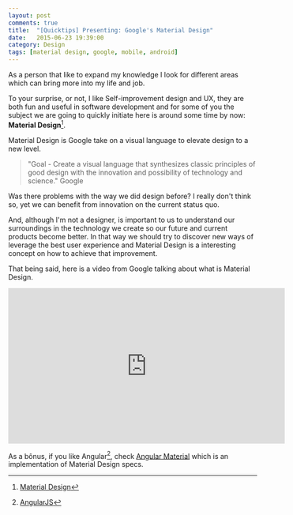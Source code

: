 ```yaml
---
layout: post
comments: true
title:  "[Quicktips] Presenting: Google's Material Design"
date:   2015-06-23 19:39:00
category: Design
tags: [material design, google, mobile, android]
---
```

As a person that like to expand my knowledge I look for different areas which can bring more into my life and job.

To your surprise, or not, I like Self-improvement design and UX, they are both fun and useful in software development and for some of you the subject we are going to quickly initiate here is around some time by now: **Material Design**[^1].

Material Design is Google take on a visual language to elevate design to a new level.

> "Goal - Create a visual language that synthesizes classic principles of good design with the innovation and possibility of technology and science." Google


Was there problems with the way we did design before? I really don't think so, yet we can benefit from innovation on the current status quo.

And, although I'm not a designer, is important to us to understand our surroundings in the technology we create so our future and current products become better. In that way we should try to discover new ways of leverage the best user experience and Material Design is a interesting concept on how to achieve that improvement.

That being said, here is a video from Google talking about what is Material Design.

<div style="text-align:center">
<iframe width="560" height="315" src="https://www.youtube.com/embed/rrT6v5sOwJg" frameborder="0" allowfullscreen></iframe>
</div>

As a bônus, if you like Angular[^2], check [Angular Material](https://material.angularjs.org/latest/#/) which is an implementation of Material Design specs.


[^1]: [Material Design](https://www.google.com/design/spec/material-design/introduction.html#)
[^2]: [AngularJS](https://angularjs.org/)
